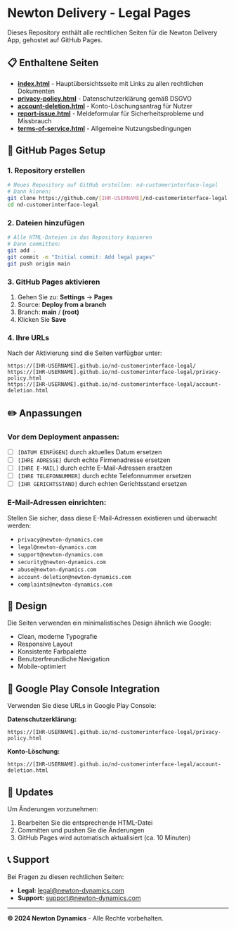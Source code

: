 # Newton Delivery - Legal Pages

Dieses Repository enthält alle rechtlichen Seiten für die Newton Delivery App, gehostet auf GitHub Pages.

## 📋 Enthaltene Seiten

- **[index.html](index.html)** - Hauptübersichtsseite mit Links zu allen rechtlichen Dokumenten
- **[privacy-policy.html](privacy-policy.html)** - Datenschutzerklärung gemäß DSGVO
- **[account-deletion.html](account-deletion.html)** - Konto-Löschungsantrag für Nutzer
- **[report-issue.html](report-issue.html)** - Meldeformular für Sicherheitsprobleme und Missbrauch
- **[terms-of-service.html](terms-of-service.html)** - Allgemeine Nutzungsbedingungen

## 🚀 GitHub Pages Setup

### 1. Repository erstellen
```bash
# Neues Repository auf GitHub erstellen: nd-customerinterface-legal
# Dann klonen:
git clone https://github.com/[IHR-USERNAME]/nd-customerinterface-legal.git
cd nd-customerinterface-legal
```

### 2. Dateien hinzufügen
```bash
# Alle HTML-Dateien in das Repository kopieren
# Dann committen:
git add .
git commit -m "Initial commit: Add legal pages"
git push origin main
```

### 3. GitHub Pages aktivieren
1. Gehen Sie zu: **Settings** → **Pages**
2. Source: **Deploy from a branch**
3. Branch: **main** / **(root)**
4. Klicken Sie **Save**

### 4. Ihre URLs
Nach der Aktivierung sind die Seiten verfügbar unter:
```
https://[IHR-USERNAME].github.io/nd-customerinterface-legal/
https://[IHR-USERNAME].github.io/nd-customerinterface-legal/privacy-policy.html
https://[IHR-USERNAME].github.io/nd-customerinterface-legal/account-deletion.html
```

## ✏️ Anpassungen

### Vor dem Deployment anpassen:
- [ ] `[DATUM EINFÜGEN]` durch aktuelles Datum ersetzen
- [ ] `[IHRE ADRESSE]` durch echte Firmenadresse ersetzen
- [ ] `[IHRE E-MAIL]` durch echte E-Mail-Adressen ersetzen
- [ ] `[IHRE TELEFONNUMMER]` durch echte Telefonnummer ersetzen
- [ ] `[IHR GERICHTSSTAND]` durch echten Gerichtsstand ersetzen

### E-Mail-Adressen einrichten:
Stellen Sie sicher, dass diese E-Mail-Adressen existieren und überwacht werden:
- `privacy@newton-dynamics.com`
- `legal@newton-dynamics.com`
- `support@newton-dynamics.com`
- `security@newton-dynamics.com`
- `abuse@newton-dynamics.com`
- `account-deletion@newton-dynamics.com`
- `complaints@newton-dynamics.com`

## 🎨 Design

Die Seiten verwenden ein minimalistisches Design ähnlich wie Google:
- Clean, moderne Typografie
- Responsive Layout
- Konsistente Farbpalette
- Benutzerfreundliche Navigation
- Mobile-optimiert

## 🔧 Google Play Console Integration

Verwenden Sie diese URLs in Google Play Console:

**Datenschutzerklärung:**
```
https://[IHR-USERNAME].github.io/nd-customerinterface-legal/privacy-policy.html
```

**Konto-Löschung:**
```
https://[IHR-USERNAME].github.io/nd-customerinterface-legal/account-deletion.html
```

## 📱 Updates

Um Änderungen vorzunehmen:
1. Bearbeiten Sie die entsprechende HTML-Datei
2. Committen und pushen Sie die Änderungen
3. GitHub Pages wird automatisch aktualisiert (ca. 10 Minuten)

## 📞 Support

Bei Fragen zu diesen rechtlichen Seiten:
- **Legal:** legal@newton-dynamics.com
- **Support:** support@newton-dynamics.com

---

**© 2024 Newton Dynamics** - Alle Rechte vorbehalten. 
